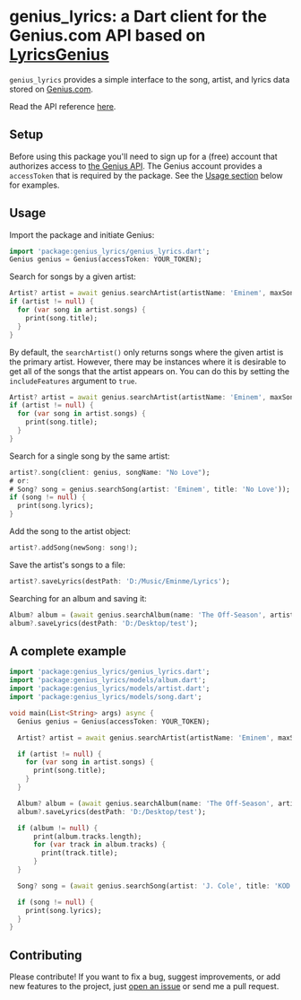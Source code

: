 # genius_lyrics: a Dart client for the Genius.com API based on [LyricsGenius](https://github.com/johnwmillr/LyricsGenius)

`genius_lyrics` provides a simple interface to the song, artist, and lyrics data stored on [Genius.com](https://www.genius.com).

Read the API reference [here](https://pub.dev/documentation/genius_lyrics/latest/).

## Setup
Before using this package you'll need to sign up for a (free) account that authorizes access to [the Genius API](http://genius.com/api-clients). The Genius account provides a `accessToken` that is required by the package. See the [Usage section](https://github.com/hbtalha/genius_lyrics#usage) below for examples.

## Usage
Import the package and initiate Genius:

```dart
import 'package:genius_lyrics/genius_lyrics.dart';
Genius genius = Genius(accessToken: YOUR_TOKEN);
```

Search for songs by a given artist:

```dart
Artist? artist = await genius.searchArtist(artistName: 'Eminem', maxSongs: 5, sort: SongsSorting.release_date);
if (artist != null) {
  for (var song in artist.songs) {
    print(song.title);
  }
}
```
By default, the `searchArtist()` only returns songs where the given artist is the primary artist.
However, there may be instances where it is desirable to get all of the songs that the artist appears on.
You can do this by setting the `includeFeatures` argument to `true`.

```dart
Artist? artist = await genius.searchArtist(artistName: 'Eminem', maxSongs: 5, includeFeatures: true);
if (artist != null) {
  for (var song in artist.songs) {
    print(song.title);
  }
}
```

Search for a single song by the same artist:

```dart
artist?.song(client: genius, songName: "No Love");
# or:
# Song? song = genius.searchSong(artist: 'Eminem', title: 'No Love'));
if (song != null) {
  print(song.lyrics);
}
```

Add the song to the artist object:

```dart
artist?.addSong(newSong: song!);
```

Save the artist's songs to a file:

```dart
artist?.saveLyrics(destPath: 'D:/Music/Eminme/Lyrics');
```

Searching for an album and saving it:

```dart
Album? album = (await genius.searchAlbum(name: 'The Off-Season', artist: 'J.Cole'));
album?.saveLyrics(destPath: 'D:/Desktop/test');
```

## A complete example

```dart
import 'package:genius_lyrics/genius_lyrics.dart';
import 'package:genius_lyrics/models/album.dart';
import 'package:genius_lyrics/models/artist.dart';
import 'package:genius_lyrics/models/song.dart';

void main(List<String> args) async {
  Genius genius = Genius(accessToken: YOUR_TOKEN);

  Artist? artist = await genius.searchArtist(artistName: 'Eminem', maxSongs: 5, sort: SongsSorting.release_date, includeFeatures: true);

  if (artist != null) {
    for (var song in artist.songs) {
      print(song.title);
    }
  }

  Album? album = (await genius.searchAlbum(name: 'The Off-Season', artist: 'J.Cole'));
  album?.saveLyrics(destPath: 'D:/Desktop/test');

  if (album != null) {    
      print(album.tracks.length);
      for (var track in album.tracks) {
        print(track.title);
      }    
  }

  Song? song = (await genius.searchSong(artist: 'J. Cole', title: 'KOD'));

  if (song != null) {
    print(song.lyrics);
  }
}
```


## Contributing
Please contribute! If you want to fix a bug, suggest improvements, or add new features to the project, just [open an issue](https://github.com/hbtalha/genius_lyrics/issues/new) or send me a pull request.
